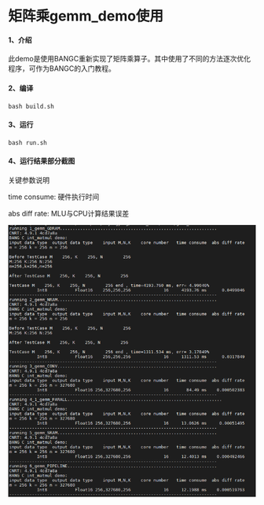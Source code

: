 # 矩阵乘gemm_demo使用

#### 1、介绍

此demo是使用BANGC重新实现了矩阵乘算子。其中使用了不同的方法逐次优化程序，可作为BANGC的入门教程。

#### 2、编译

```shell
bash build.sh
```

#### 3、运行

```shell
bash run.sh
```

#### 4、运行结果部分截图

关键参数说明

time consume: 硬件执行时间

abs diff rate: MLU与CPU计算结果误差

![Image text](https://raw.githubusercontent.com/CambriconECO/BANGC_Gemm_Tutorial/master/gemm_result.png)
